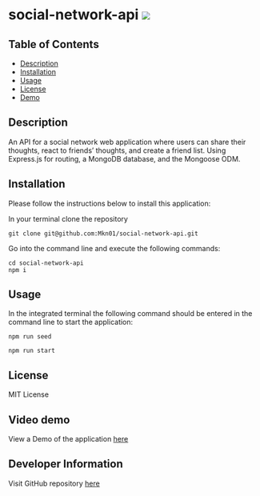 # social-network-api ![](https://img.shields.io/badge/MIT-License-green)

## Table of Contents

- [Description](#description)
- [Installation](#installation)
- [Usage](#usage)
- [License](#license)
- [Demo](#demo)

## Description

An API for a social network web application where users can share their thoughts, react to friends’ thoughts, and create a friend list. Using Express.js for routing, a MongoDB database, and the Mongoose ODM.

## Installation

Please follow the instructions below to install this application:

In your terminal clone the repository

```
git clone git@github.com:Mkn01/social-network-api.git
```

Go into the command line and execute the following commands:

```
cd social-network-api
npm i

```

## Usage

In the integrated terminal the following command should be entered in the command line to start the application:

```
npm run seed
```

```
npm run start
```

## License

MIT License

## Video demo

View a Demo of the application [here](https://drive.google.com/file/d/1AoM2bt5BxP89XPgT1wqZGW_MG)

## Developer Information

Visit GitHub repository [here](https://github.com/Mkn01/social-network-api/tree/dev)
